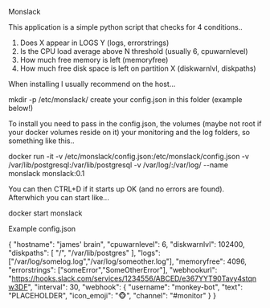 Monslack

This application is a simple python script that checks for 4 conditions..

1. Does X appear in LOGS Y (logs, errorstrings)
2. Is the CPU load average above N threshold (usually 6, cpuwarnlevel)
3. How much free memory is left (memoryfree)
4. How much free disk space is left on partition X (diskwarnlvl, diskpaths)

When installing I usually recommend on the host...

mkdir -p /etc/monslack/
create your config.json in this folder (example below!)

To install you need to pass in the config.json, the volumes (maybe not root if your docker volumes reside on it) your monitoring and the log folders, so something like this..

docker run -it -v /etc/monslack/config.json:/etc/monslack/config.json -v /var/lib/postgresql:/var/lib/postgresql -v /var/log/:/var/log/ --name monslack monslack:0.1

You can then CTRL+D if it starts up OK (and no errors are found). Afterwhich you can start like...

docker start monslack

Example config.json

{
  "hostname": "james' brain",
  "cpuwarnlevel": 6,
  "diskwarnlvl": 102400,
  "diskpaths": [ "/", "/var/lib/postgres" ],
  "logs": ["/var/log/somelog.log","/var/log/someother.log"],
  "memoryfree": 4096,
  "errorstrings": ["someError","SomeOtherError"],
  "webhookurl": "https://hooks.slack.com/services/1234556/ABCED/e367YYT90Tavy4stqnw3DF",
  "interval": 30,
  "webhook": {
    "username": "monkey-bot",
    "text": "PLACEHOLDER",
    "icon_emoji": ":monkey_face:",
    "channel": "#monitor"
  }
}

